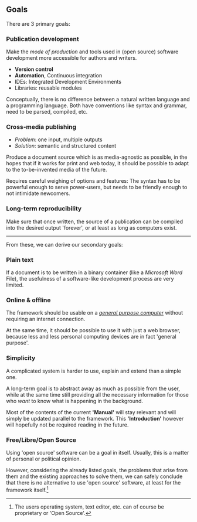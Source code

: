 ## Goals


There are 3 primary goals:

### Publication development

Make the *mode of production* and tools used in (open source) software development 
more accessible for authors and writers.

- **Version control** 
- **Automation**, Continuous integration
- IDEs: Integrated Development Environments
- Libraries: reusable modules

Conceptually, there is no difference between a natural written language and a programming language. 
Both have conventions like syntax and grammar, need to be parsed, compiled, etc.


### Cross-media publishing

- *Problem*: one input, multiple outputs
- *Solution*: semantic and structured content

Produce a document source which is as media-agnostic as possible, in the hopes
that if it works for print and web today, it should be possible to adapt
to the to-be-invented media of the future.

Requires careful weighing of options and features: The syntax has to be powerful enough to serve power-users, but needs to be friendly enough to not intimidate newcomers.

### Long-term reproducibility

Make sure that once written, the source of a publication can be compiled into the desired output 'forever', 
or at least as long as computers exist.

---

From these, we can derive our secondary goals:

### Plain text

If a document is to be written in a binary container (like a *Microsoft Word* File), 
the usefulness of a software-like development process are very limited.

### Online & offline

The framework should be usable on a [*general purpose computer*](https://en.wikipedia.org/wiki/Turing_machine) without requiring an internet connection.

At the same time, it should be possible to use it 
with just a web browser, because less and less personal computing devices are in fact 'general purpose'.

### Simplicity

A complicated system is harder to use, explain and extend than a simple one.

A long-term goal is to abstract away as much as possible from the user, 
while at the same time still providing all the necessary information 
for those who *want* to know what is happening in the background.

Most of the contents of the current **'Manual'** will stay relevant 
and will simply be updated parallel to the framework. 
This **'Introduction'** however will hopefully not be required reading in the future.


### Free/Libre/Open Source

Using 'open source' software can be a goal in itself. Usually, this is a matter of personal or political opinion. 

However, considering the already listed goals, the problems that arise from them and the existing approaches to solve them, we can safely conclude that there is no alternative to use 'open source' software, at least for the framework itself.[^fn-usersoft]

[^fn-usersoft]: The users operating system, text editor, etc. can of course be proprietary or 'Open Source'.

<!-- It does not make any difference as long as all the needed software can be installed easily – that alone rules out Apple's closed `iOS` system as well as the 'open' Android (for today). -->

<!-- 
!["Open Source All The Things" *([internet meme][flossmeme])*](../_stash/open-source-all-the-things.jpg)

[flossmeme]: http://thinkahol.wordpress.com/2012/04/05/open-source-all-the-things-free-energy-and-free-information-for-a-free-people/ 
-->

